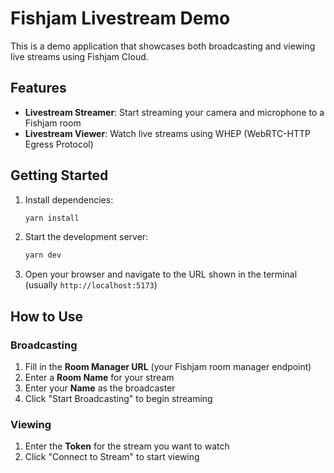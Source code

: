 # Fishjam Livestream Demo

This is a demo application that showcases both broadcasting and viewing live streams using Fishjam Cloud.

## Features

- **Livestream Streamer**: Start streaming your camera and microphone to a Fishjam room
- **Livestream Viewer**: Watch live streams using WHEP (WebRTC-HTTP Egress Protocol)

## Getting Started

1. Install dependencies:

   ```bash
   yarn install
   ```

2. Start the development server:

   ```bash
   yarn dev
   ```

3. Open your browser and navigate to the URL shown in the terminal (usually `http://localhost:5173`)

## How to Use

### Broadcasting

1. Fill in the **Room Manager URL** (your Fishjam room manager endpoint)
2. Enter a **Room Name** for your stream
3. Enter your **Name** as the broadcaster
4. Click "Start Broadcasting" to begin streaming

### Viewing

1. Enter the **Token** for the stream you want to watch
2. Click "Connect to Stream" to start viewing
